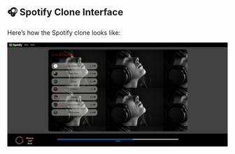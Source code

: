 ## 🎧 Spotify Clone Interface

Here’s how the Spotify clone looks like:

![Spotify Clone Screenshot](Interface%20Spotify%20Clone%20Final.png)



